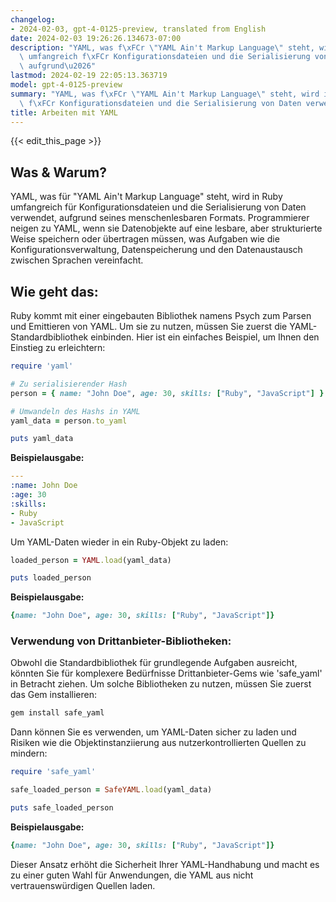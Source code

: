 ```yaml
---
changelog:
- 2024-02-03, gpt-4-0125-preview, translated from English
date: 2024-02-03 19:26:26.134673-07:00
description: "YAML, was f\xFCr \"YAML Ain't Markup Language\" steht, wird in Ruby\
  \ umfangreich f\xFCr Konfigurationsdateien und die Serialisierung von Daten verwendet,\
  \ aufgrund\u2026"
lastmod: 2024-02-19 22:05:13.363719
model: gpt-4-0125-preview
summary: "YAML, was f\xFCr \"YAML Ain't Markup Language\" steht, wird in Ruby umfangreich\
  \ f\xFCr Konfigurationsdateien und die Serialisierung von Daten verwendet, aufgrund\u2026"
title: Arbeiten mit YAML
---
```


{{< edit_this_page >}}

## Was & Warum?
YAML, was für "YAML Ain't Markup Language" steht, wird in Ruby umfangreich für Konfigurationsdateien und die Serialisierung von Daten verwendet, aufgrund seines menschenlesbaren Formats. Programmierer neigen zu YAML, wenn sie Datenobjekte auf eine lesbare, aber strukturierte Weise speichern oder übertragen müssen, was Aufgaben wie die Konfigurationsverwaltung, Datenspeicherung und den Datenaustausch zwischen Sprachen vereinfacht.

## Wie geht das:
Ruby kommt mit einer eingebauten Bibliothek namens Psych zum Parsen und Emittieren von YAML. Um sie zu nutzen, müssen Sie zuerst die YAML-Standardbibliothek einbinden. Hier ist ein einfaches Beispiel, um Ihnen den Einstieg zu erleichtern:

```ruby
require 'yaml'

# Zu serialisierender Hash
person = { name: "John Doe", age: 30, skills: ["Ruby", "JavaScript"] }

# Umwandeln des Hashs in YAML
yaml_data = person.to_yaml

puts yaml_data
```

**Beispielausgabe:**

```yaml
---
:name: John Doe
:age: 30
:skills:
- Ruby
- JavaScript
```

Um YAML-Daten wieder in ein Ruby-Objekt zu laden:

```ruby
loaded_person = YAML.load(yaml_data)

puts loaded_person
```

**Beispielausgabe:**

```ruby
{name: "John Doe", age: 30, skills: ["Ruby", "JavaScript"]}
```

### Verwendung von Drittanbieter-Bibliotheken:

Obwohl die Standardbibliothek für grundlegende Aufgaben ausreicht, könnten Sie für komplexere Bedürfnisse Drittanbieter-Gems wie 'safe_yaml' in Betracht ziehen. Um solche Bibliotheken zu nutzen, müssen Sie zuerst das Gem installieren:

```bash
gem install safe_yaml
```

Dann können Sie es verwenden, um YAML-Daten sicher zu laden und Risiken wie die Objektinstanziierung aus nutzerkontrollierten Quellen zu mindern:

```ruby
require 'safe_yaml'

safe_loaded_person = SafeYAML.load(yaml_data)

puts safe_loaded_person
```

**Beispielausgabe:**

```ruby
{name: "John Doe", age: 30, skills: ["Ruby", "JavaScript"]}
```

Dieser Ansatz erhöht die Sicherheit Ihrer YAML-Handhabung und macht es zu einer guten Wahl für Anwendungen, die YAML aus nicht vertrauenswürdigen Quellen laden.
